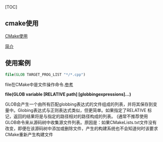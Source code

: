 [TOC]

## cmake使用

[CMake使用](http://www.cnblogs.com/hgwang/p/9100343.html)

[简介](https://www.cnblogs.com/lidabo/p/7359422.html)

## 使用案例

```cmake
file(GLOB TARGET_PROG_LIST "*/*.cpp")
```

file在CMake中是文件操作命令.[参考](<https://blog.csdn.net/bytxl/article/details/48287499>)

**file(GLOB variable [RELATIVE path] [globbingexpressions]...)**

GLOB会产生一个由所有匹配globbing表达式的文件组成的列表，并将其保存到变量中。Globing表达式与正则表达式类似，但更简单。如果指定了RELATIVE 标记，返回的结果将是与指定的路径相对的路径构成的列表。 (通常不推荐使用GLOB命令来从源码树中收集源文件列表。原因是：如果CMakeLists.txt文件没有改变，即便在该源码树中添加或删除文件，产生的构建系统也不会知道何时该要求CMake重新产生构建文件